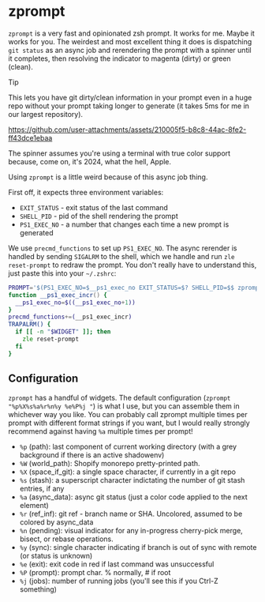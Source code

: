 # zprompt

`zprompt` is a very fast and opinionated zsh prompt. It works for me. Maybe it
works for you. The weirdest and most excellent thing it does is dispatching `git
status` as an async job and rerendering the prompt with a spinner until it
completes, then resolving the indicator to magenta (dirty) or green (clean).

> [!TIP]
> This lets you have git dirty/clean information in your prompt even in a huge
> repo without your prompt taking longer to generate (it takes 5ms for me in our
> largest repository).


https://github.com/user-attachments/assets/210005f5-b8c8-44ac-8fe2-ff43dce1ebaa


The spinner assumes you're using a terminal with true color support because, come
on, it's 2024, what the hell, Apple.

Using `zprompt` is a little weird because of this async job thing.

First off, it expects three environment variables:
* `EXIT_STATUS` - exit status of the last command
* `SHELL_PID` - pid of the shell rendering the prompt
* `PS1_EXEC_NO` - a number that changes each time a new prompt is generated

We use `precmd_functions` to set up `PS1_EXEC_NO`. The async rerender is handled
by sending `SIGALRM` to the shell, which we handle and run `zle reset-prompt` to
redraw the prompt. You don't really have to understand this, just paste this
into your `~/.zshrc`:

```zsh
PROMPT='$(PS1_EXEC_NO=$__ps1_exec_no EXIT_STATUS=$? SHELL_PID=$$ zprompt)'
function __ps1_exec_incr() {
  __ps1_exec_no=$((__ps1_exec_no+1))
}
precmd_functions+=(__ps1_exec_incr)
TRAPALRM() {
  if [[ -n "$WIDGET" ]]; then
    zle reset-prompt
  fi
}
```

## Configuration

`zprompt` has a handful of widgets. The default configuration (`zprompt
"%p%X%s%a%r%n%y %e%P%j "`) is what I use, but you can assemble them in whichever
way you like. You can probably call zprompt multiple times per prompt with
different format strings if you want, but I would really strongly recommend
against having `%a` multiple times per prompt!

* `%p` (path): last component of current working directory (with a grey
  background if there is an active shadowenv)
* `%W` (world_path): Shopify monorepo pretty-printed path.
* `%X` (space_if_git): a single space character, if currently in a git repo
* `%s` (stash): a superscript character indictating the number of git stash
  entries, if any
* `%a` (async_data): async git status (just a color code applied to the next
  element)
* `%r` (ref_inf): git ref - branch name or SHA. Uncolored, assumed to be colored
  by async_data
* `%n` (pending): visual indicator for any in-progress cherry-pick merge,
  bisect, or rebase operations.
* `%y` (sync): single character indicating if branch is out of sync with remote
  (or status is unknown)
* `%e` (exit): exit code in red if last command was unsuccessful
* `%P` (prompt): prompt char. % normally, # if root
* `%j` (jobs): number of running jobs (you'll see this if you Ctrl-Z something)

